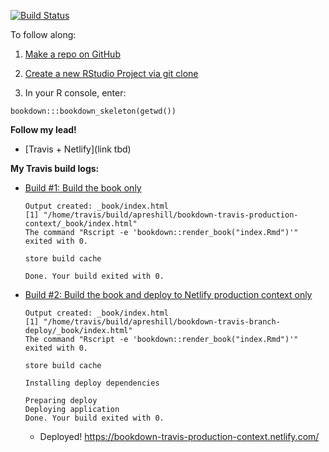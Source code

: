 [![Build Status](https://travis-ci.com/apreshill/bookdown-travis-production-context.svg?branch=master)](https://travis-ci.com/apreshill/bookdown-travis-production-context)

To follow along:

1. [Make a repo on GitHub](https://happygitwithr.com/new-github-first.html#make-a-repo-on-github-2)

1. [Create a new RStudio Project via git clone](https://happygitwithr.com/new-github-first.html#new-rstudio-project-via-git-clone)

1. In your R console, enter:

```
bookdown:::bookdown_skeleton(getwd())
```

**Follow my lead!**

+ [Travis + Netlify](link tbd)

**My Travis build logs:**

+ [Build #1: Build the book only](https://travis-ci.com/apreshill/bookdown-travis-production-context/builds/98674044)

  ```
  Output created: _book/index.html
  [1] "/home/travis/build/apreshill/bookdown-travis-production-context/_book/index.html"
  The command "Rscript -e 'bookdown::render_book("index.Rmd")'" exited with 0.
  
  store build cache
  
  Done. Your build exited with 0.
  ```

+ [Build #2: Build the book and deploy to Netlify production context only](https://travis-ci.com/apreshill/bookdown-travis-production-context/builds/98676936)

  ```
  Output created: _book/index.html
  [1] "/home/travis/build/apreshill/bookdown-travis-branch-deploy/_book/index.html"
  The command "Rscript -e 'bookdown::render_book("index.Rmd")'" exited with 0.
  
  store build cache
  
  Installing deploy dependencies
  
  Preparing deploy
  Deploying application
  Done. Your build exited with 0.
  ```
  
  + Deployed! https://bookdown-travis-production-context.netlify.com/
